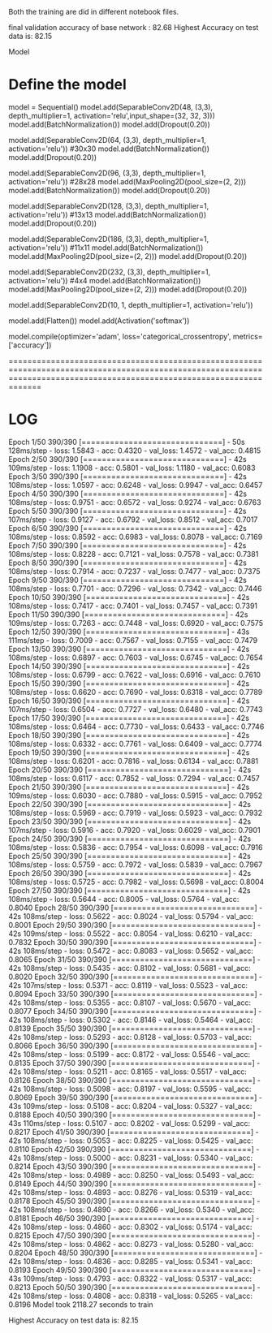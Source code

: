 Both the training are did in different notebook files.

final validation accuracy of base network : 82.68
Highest Accuracy on test data is: 82.15

Model

# Define the model
model = Sequential()
model.add(SeparableConv2D(48, (3,3), depth_multiplier=1, activation='relu',input_shape=(32, 32, 3))) 
model.add(BatchNormalization())
model.add(Dropout(0.20))

model.add(SeparableConv2D(64, (3,3), depth_multiplier=1, activation='relu')) #30x30
model.add(BatchNormalization())
model.add(Dropout(0.20))

model.add(SeparableConv2D(96, (3,3), depth_multiplier=1, activation='relu')) #28x28
model.add(MaxPooling2D(pool_size=(2, 2)))
model.add(BatchNormalization())
model.add(Dropout(0.20))

model.add(SeparableConv2D(128, (3,3), depth_multiplier=1, activation='relu')) #13x13
model.add(BatchNormalization())
model.add(Dropout(0.20))


model.add(SeparableConv2D(186, (3,3), depth_multiplier=1, activation='relu')) #11x11
model.add(BatchNormalization())
model.add(MaxPooling2D(pool_size=(2, 2)))
model.add(Dropout(0.20))


model.add(SeparableConv2D(232, (3,3), depth_multiplier=1, activation='relu')) #4x4
model.add(BatchNormalization())
model.add(MaxPooling2D(pool_size=(2, 2)))
model.add(Dropout(0.20))

model.add(SeparableConv2D(10, 1, depth_multiplier=1, activation='relu'))

model.add(Flatten())
model.add(Activation('softmax'))

model.compile(optimizer='adam', loss='categorical_crossentropy', metrics=['accuracy'])



=========================================================================================================================================================================

LOG
=========================================================================================================================================================================
Epoch 1/50
390/390 [==============================] - 50s 128ms/step - loss: 1.5843 - acc: 0.4320 - val_loss: 1.4572 - val_acc: 0.4815
Epoch 2/50
390/390 [==============================] - 42s 109ms/step - loss: 1.1908 - acc: 0.5801 - val_loss: 1.1180 - val_acc: 0.6083
Epoch 3/50
390/390 [==============================] - 42s 108ms/step - loss: 1.0597 - acc: 0.6248 - val_loss: 0.9947 - val_acc: 0.6457
Epoch 4/50
390/390 [==============================] - 42s 108ms/step - loss: 0.9751 - acc: 0.6572 - val_loss: 0.9274 - val_acc: 0.6763
Epoch 5/50
390/390 [==============================] - 42s 107ms/step - loss: 0.9127 - acc: 0.6792 - val_loss: 0.8512 - val_acc: 0.7017
Epoch 6/50
390/390 [==============================] - 42s 108ms/step - loss: 0.8592 - acc: 0.6983 - val_loss: 0.8078 - val_acc: 0.7169
Epoch 7/50
390/390 [==============================] - 42s 108ms/step - loss: 0.8228 - acc: 0.7121 - val_loss: 0.7578 - val_acc: 0.7381
Epoch 8/50
390/390 [==============================] - 42s 108ms/step - loss: 0.7914 - acc: 0.7237 - val_loss: 0.7477 - val_acc: 0.7375
Epoch 9/50
390/390 [==============================] - 42s 108ms/step - loss: 0.7701 - acc: 0.7296 - val_loss: 0.7342 - val_acc: 0.7446
Epoch 10/50
390/390 [==============================] - 42s 108ms/step - loss: 0.7417 - acc: 0.7401 - val_loss: 0.7457 - val_acc: 0.7391
Epoch 11/50
390/390 [==============================] - 42s 109ms/step - loss: 0.7263 - acc: 0.7448 - val_loss: 0.6920 - val_acc: 0.7575
Epoch 12/50
390/390 [==============================] - 43s 111ms/step - loss: 0.7009 - acc: 0.7567 - val_loss: 0.7155 - val_acc: 0.7479
Epoch 13/50
390/390 [==============================] - 42s 108ms/step - loss: 0.6897 - acc: 0.7603 - val_loss: 0.6745 - val_acc: 0.7654
Epoch 14/50
390/390 [==============================] - 42s 108ms/step - loss: 0.6799 - acc: 0.7622 - val_loss: 0.6916 - val_acc: 0.7610
Epoch 15/50
390/390 [==============================] - 42s 108ms/step - loss: 0.6620 - acc: 0.7690 - val_loss: 0.6318 - val_acc: 0.7789
Epoch 16/50
390/390 [==============================] - 42s 107ms/step - loss: 0.6504 - acc: 0.7727 - val_loss: 0.6480 - val_acc: 0.7743
Epoch 17/50
390/390 [==============================] - 42s 108ms/step - loss: 0.6464 - acc: 0.7730 - val_loss: 0.6433 - val_acc: 0.7746
Epoch 18/50
390/390 [==============================] - 42s 108ms/step - loss: 0.6332 - acc: 0.7761 - val_loss: 0.6409 - val_acc: 0.7774
Epoch 19/50
390/390 [==============================] - 42s 108ms/step - loss: 0.6201 - acc: 0.7816 - val_loss: 0.6134 - val_acc: 0.7881
Epoch 20/50
390/390 [==============================] - 42s 108ms/step - loss: 0.6117 - acc: 0.7852 - val_loss: 0.7294 - val_acc: 0.7457
Epoch 21/50
390/390 [==============================] - 42s 109ms/step - loss: 0.6030 - acc: 0.7880 - val_loss: 0.5915 - val_acc: 0.7952
Epoch 22/50
390/390 [==============================] - 42s 108ms/step - loss: 0.5969 - acc: 0.7919 - val_loss: 0.5923 - val_acc: 0.7932
Epoch 23/50
390/390 [==============================] - 42s 107ms/step - loss: 0.5916 - acc: 0.7920 - val_loss: 0.6029 - val_acc: 0.7901
Epoch 24/50
390/390 [==============================] - 42s 108ms/step - loss: 0.5836 - acc: 0.7954 - val_loss: 0.6098 - val_acc: 0.7916
Epoch 25/50
390/390 [==============================] - 42s 108ms/step - loss: 0.5759 - acc: 0.7972 - val_loss: 0.5839 - val_acc: 0.7967
Epoch 26/50
390/390 [==============================] - 42s 108ms/step - loss: 0.5725 - acc: 0.7982 - val_loss: 0.5698 - val_acc: 0.8004
Epoch 27/50
390/390 [==============================] - 42s 108ms/step - loss: 0.5644 - acc: 0.8005 - val_loss: 0.5764 - val_acc: 0.8040
Epoch 28/50
390/390 [==============================] - 42s 108ms/step - loss: 0.5622 - acc: 0.8024 - val_loss: 0.5794 - val_acc: 0.8001
Epoch 29/50
390/390 [==============================] - 42s 109ms/step - loss: 0.5522 - acc: 0.8054 - val_loss: 0.6210 - val_acc: 0.7832
Epoch 30/50
390/390 [==============================] - 42s 108ms/step - loss: 0.5472 - acc: 0.8083 - val_loss: 0.5652 - val_acc: 0.8065
Epoch 31/50
390/390 [==============================] - 42s 108ms/step - loss: 0.5435 - acc: 0.8102 - val_loss: 0.5681 - val_acc: 0.8020
Epoch 32/50
390/390 [==============================] - 42s 107ms/step - loss: 0.5371 - acc: 0.8119 - val_loss: 0.5523 - val_acc: 0.8094
Epoch 33/50
390/390 [==============================] - 42s 108ms/step - loss: 0.5355 - acc: 0.8107 - val_loss: 0.5670 - val_acc: 0.8077
Epoch 34/50
390/390 [==============================] - 42s 108ms/step - loss: 0.5302 - acc: 0.8146 - val_loss: 0.5464 - val_acc: 0.8139
Epoch 35/50
390/390 [==============================] - 42s 108ms/step - loss: 0.5293 - acc: 0.8128 - val_loss: 0.5703 - val_acc: 0.8066
Epoch 36/50
390/390 [==============================] - 42s 108ms/step - loss: 0.5199 - acc: 0.8172 - val_loss: 0.5546 - val_acc: 0.8135
Epoch 37/50
390/390 [==============================] - 42s 108ms/step - loss: 0.5211 - acc: 0.8165 - val_loss: 0.5517 - val_acc: 0.8126
Epoch 38/50
390/390 [==============================] - 42s 108ms/step - loss: 0.5098 - acc: 0.8197 - val_loss: 0.5595 - val_acc: 0.8069
Epoch 39/50
390/390 [==============================] - 43s 109ms/step - loss: 0.5108 - acc: 0.8204 - val_loss: 0.5327 - val_acc: 0.8188
Epoch 40/50
390/390 [==============================] - 43s 110ms/step - loss: 0.5107 - acc: 0.8202 - val_loss: 0.5299 - val_acc: 0.8217
Epoch 41/50
390/390 [==============================] - 42s 108ms/step - loss: 0.5053 - acc: 0.8225 - val_loss: 0.5425 - val_acc: 0.8110
Epoch 42/50
390/390 [==============================] - 42s 108ms/step - loss: 0.5000 - acc: 0.8231 - val_loss: 0.5340 - val_acc: 0.8214
Epoch 43/50
390/390 [==============================] - 42s 108ms/step - loss: 0.4989 - acc: 0.8250 - val_loss: 0.5493 - val_acc: 0.8149
Epoch 44/50
390/390 [==============================] - 42s 108ms/step - loss: 0.4893 - acc: 0.8276 - val_loss: 0.5319 - val_acc: 0.8178
Epoch 45/50
390/390 [==============================] - 42s 108ms/step - loss: 0.4890 - acc: 0.8266 - val_loss: 0.5340 - val_acc: 0.8181
Epoch 46/50
390/390 [==============================] - 42s 108ms/step - loss: 0.4860 - acc: 0.8302 - val_loss: 0.5174 - val_acc: 0.8215
Epoch 47/50
390/390 [==============================] - 42s 108ms/step - loss: 0.4862 - acc: 0.8273 - val_loss: 0.5280 - val_acc: 0.8204
Epoch 48/50
390/390 [==============================] - 42s 108ms/step - loss: 0.4836 - acc: 0.8285 - val_loss: 0.5341 - val_acc: 0.8193
Epoch 49/50
390/390 [==============================] - 43s 109ms/step - loss: 0.4793 - acc: 0.8322 - val_loss: 0.5317 - val_acc: 0.8213
Epoch 50/50
390/390 [==============================] - 42s 108ms/step - loss: 0.4808 - acc: 0.8318 - val_loss: 0.5265 - val_acc: 0.8196
Model took 2118.27 seconds to train

Highest Accuracy on test data is: 82.15

